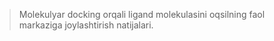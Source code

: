> Molekulyar docking orqali ligand molekulasini oqsilning faol markaziga joylashtirish natijalari.



